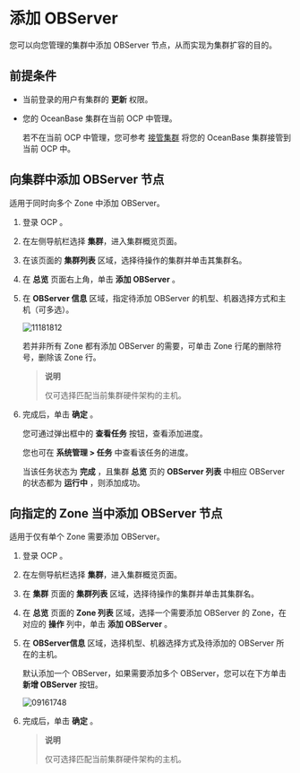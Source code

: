 # 添加 OBServer

您可以向您管理的集群中添加 OBServer 节点，从而实现为集群扩容的目的。

## 前提条件

* 当前登录的用户有集群的 **更新** 权限。

* 您的 OceanBase 集群在当前 OCP 中管理。

  若不在当前 OCP 中管理，您可参考 [接管集群](../1.take-over-a-cluster.md) 将您的 OceanBase 集群接管到当前 OCP 中。
  
## 向集群中添加 OBServer 节点

适用于同时向多个 Zone 中添加 OBServer。

1. 登录 OCP 。

2. 在左侧导航栏选择 **集群**，进入集群概览页面。

3. 在该页面的 **集群列表** 区域，选择待操作的集群并单击其集群名。

4. 在 **总览** 页面右上角，单击 **添加 OBServer** 。

5. 在 **OBServer 信息** 区域，指定待添加 OBServer 的机型、机器选择方式和主机（可多选）。

   ![11181812](https://obbusiness-private.oss-cn-shanghai.aliyuncs.com/doc/img/ocp/401/%E5%90%91%E9%9B%86%E7%BE%A4%E4%B8%AD%E6%B7%BB%E5%8A%A0observer1.png)

   若并非所有 Zone 都有添加 OBServer 的需要，可单击 Zone 行尾的删除符号，删除该 Zone 行。

   > **说明**
   >
   > 仅可选择匹配当前集群硬件架构的主机。

6. 完成后，单击 **确定** 。

   您可通过弹出框中的 **查看任务** 按钮，查看添加进度。

   您也可在 **系统管理 \> 任务** 中查看该任务的进度。

   当该任务状态为 **完成** ，且集群 **总览** 页的 **OBServer 列表** 中相应 OBServer 的状态都为 **运行中** ，则添加成功。

## 向指定的 Zone 当中添加 OBServer 节点

适用于仅有单个 Zone 需要添加 OBServer。

1. 登录 OCP 。

2. 在左侧导航栏选择 **集群**，进入集群概览页面。

3. 在 **集群** 页面的 **集群列表** 区域，选择待操作的集群并单击其集群名。

4. 在 **总览** 页面的 **Zone 列表** 区域，选择一个需要添加 OBServer 的 Zone，在对应的 **操作** 列中，单击 **添加 OBServer** 。

5. 在 **OBServer信息** 区域，选择机型、机器选择方式及待添加的 OBServer 所在的主机。

   默认添加一个 OBServer，如果需要添加多个 OBServer，您可以在下方单击 **新增 OBServer** 按钮。

   ![09161748](https://obbusiness-private.oss-cn-shanghai.aliyuncs.com/doc/img/ocp/401/%E5%90%91zone%E4%B8%AD%E6%B7%BB%E5%8A%A0observer1.png)

6. 完成后，单击 **确定** 。

   > **说明**
   >
   > 仅可选择匹配当前集群硬件架构的主机。
